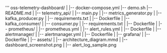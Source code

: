 '''
oss-telemetry-dashboard/
|
|-- docker-compose.yml
|-- demo.sh
|-- README.md
|
|-- telemetry_api/
|   |-- main.py
|   |-- metrics_generator.py
|   |-- kafka_producer.py
|   |-- requirements.txt
|   |-- Dockerfile
|
|-- kafka_consumer/
|   |-- consumer.py
|   |-- requirements.txt
|   |-- Dockerfile
|
|-- prometheus/
|   |-- prometheus.yml
|   |-- alert_rules.yml
|   |-- Dockerfile
|
|-- alertmanager/
|   |-- alertmanager.yml
|   |-- Dockerfile
|
|-- grafana/
|   |-- Dockerfile
|
|-- assets/
|   |-- architecture_diagram.mmd
|   |-- dashboard_screenshot.png
|   |-- alert_log_sample.png

